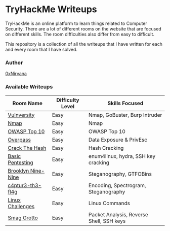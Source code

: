 # TryHackMe Writeups

TryHackMe is an online platform to learn things related to Computer Security. There are a lot of different rooms on the website that are focused on different skills. The room difficulties also differ from easy to difficult.

This repository is a collection of all the writeups that I have written for each and every room that I have solved.

### Author
[0xNirvana](https://tryhackme.com/p/0xNirvana)

### Available Writeups
| Room Name | Difficulty Level | Skills Focused |
|-----------|------------------|----------------|
|[Vulnversity](./Vulnversity/vulnversity_writeup.md)|Easy|Nmap, GoBuster, Burp Intruder|
|[Nmap](./Nmap/nmap_writeup.md)|Easy|Nmap|
|[OWASP Top 10](./OWASP_Top_10/writeup.md)|Easy|OWASP Top 10|
|[Overpass](./Overpass/overpass.md)|Easy|Data Exposure & PrivEsc|
|[Crack The Hash](./CrackTheHash/crackthehash.md)|Easy|Hash Cracking|
|[Basic Pentesting](./BasicPentesting/basicpentesting.md)|Easy|enum4linux, hydra, SSH key cracking|
|[Brooklyn Nine-Nine](./Brooklyn99/brooklyn99.md)|Easy|Steganography, GTFOBins|
|[c4ptur3-th3-fl4g](./c4ptur3-th3-fl4g/capturetheflag.md)|Easy|Encoding, Spectrogram, Steganography|
|[Linux Challenges](./LinuxChallenges/linuxchallenges.md)|Easy|Linux Commands|
|[Smag Grotto](./SmagGrotto/smaggrotto.md)|Easy|Packet Analysis, Reverse Shell, SSH keys|
